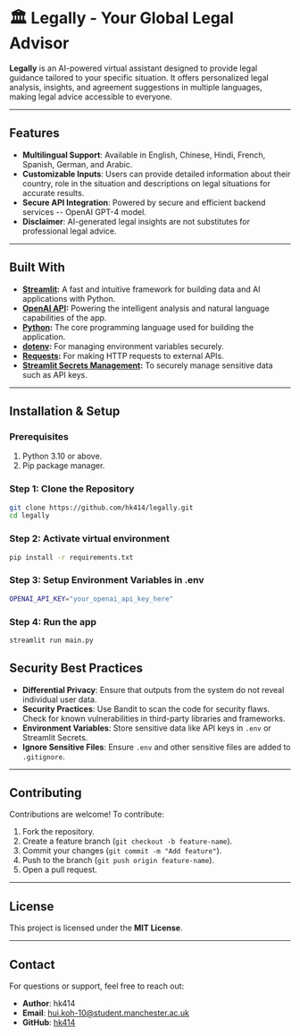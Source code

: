 # 🏛️ Legally - Your Global Legal Advisor

**Legally** is an AI-powered virtual assistant designed to provide legal guidance tailored to your specific situation. It offers personalized legal analysis, insights, and agreement suggestions in multiple languages, making legal advice accessible to everyone.

---

## Features

- **Multilingual Support**: Available in English, Chinese, Hindi, French, Spanish, German, and Arabic.
- **Customizable Inputs**: Users can provide detailed information about their country, role in the situation and descriptions on legal situations for accurate results.
- **Secure API Integration**: Powered by secure and efficient backend services -- OpenAI GPT-4 model.
- **Disclaimer**: AI-generated legal insights are not substitutes for professional legal advice.

---

## Built With

- **[Streamlit](https://streamlit.io/):** A fast and intuitive framework for building data and AI applications with Python.
- **[OpenAI API](https://openai.com/api/):** Powering the intelligent analysis and natural language capabilities of the app.
- **[Python](https://www.python.org/):** The core programming language used for building the application.
- **[dotenv](https://pypi.org/project/python-dotenv/):** For managing environment variables securely.
- **[Requests](https://pypi.org/project/requests/):** For making HTTP requests to external APIs.
- **[Streamlit Secrets Management](https://docs.streamlit.io/streamlit-community-cloud/secrets-management):** To securely manage sensitive data such as API keys.

---


## Installation & Setup

### Prerequisites
1. Python 3.10 or above.
2. Pip package manager.

### Step 1: Clone the Repository
```bash
git clone https://github.com/hk414/legally.git
cd legally
```

### Step 2: Activate virtual environment
```bash
pip install -r requirements.txt
```

### Step 3: Setup Environment Variables in .env
```bash
OPENAI_API_KEY="your_openai_api_key_here"
```

### Step 4: Run the app
```bash
streamlit run main.py
```


## Security Best Practices

- **Differential Privacy**: Ensure that outputs from the system do not reveal individual user data.
- **Security Practices**: Use Bandit to scan the code for security flaws. Check for known vulnerabilities in third-party libraries and frameworks.
- **Environment Variables**: Store sensitive data like API keys in `.env` or Streamlit Secrets.
- **Ignore Sensitive Files**: Ensure `.env` and other sensitive files are added to `.gitignore`.

---

## Contributing

Contributions are welcome! To contribute:

1. Fork the repository.
2. Create a feature branch (`git checkout -b feature-name`).
3. Commit your changes (`git commit -m "Add feature"`).
4. Push to the branch (`git push origin feature-name`).
5. Open a pull request.

---

## License

This project is licensed under the **MIT License**.

---

## Contact

For questions or support, feel free to reach out:

- **Author**: hk414  
- **Email**: [hui.koh-10@student.manchester.ac.uk](mailto:hui.koh-10@student.manchester.ac.uk)  
- **GitHub**: [hk414](https://github.com/hk414)
